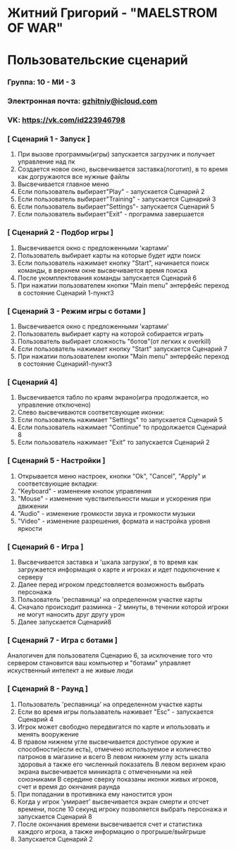 # Житний Григорий - "MAELSTROM OF WAR"
# Пользовательские сценарий

### Группа: 10 - МИ - 3
### Электронная почта: gzhitniy@icloud.com
### VK: https://vk.com/id223946798

### [ Сценарий 1 - Запуск ]
1. При вызове программы(игры) запускается загрузчик и получает управление над пк
2. Создается новое окно, высвечивается заставка(логотип), в то время как догружаются все нужные файлы 
3. Высвечивается главное меню
4. Если пользователь выбирает"Play" - запускается Сценарий 2
5. Если пользователь выбирает"Training" - запускается Сценарий 3
6. Если пользователь выбирает"Settings"- запускается Сценарий 5
7. Если пользователь выбирает"Exit" - программа завершается

### [ Сценарий 2 - Подбор игры ]
1. Высвечивается окно с предложенными 'картами'
2. Пользователь выбирает карты на которые будет идти поиск 
3. Если пользователь нажимает кнопку "Start", начинается поиск команды, в верхнем окне высвечивается время поиска
4. После укомплектования команды запускается Сценарий 6
5. При нажатии пользователем кнопки "Main menu" энтерфейс переход в состояние Сценарий 1-пункт3

### [ Сценарий 3 - Режим игры с ботами ]
1. Высвечивается окно с предложенными 'картами'
2. Пользователь выбирает карту на которой собирается играть
3. Пользователь выбирает сложность  "ботов"(от легких к overkill)
4. Если пользователь нажимает кнопку "Start" запускается Сценарий 7
5. При нажатии пользователем кнопки "Main menu" энтерфейс переход в состояние Сценарий1-пункт3

### [ Сценарий 4]
1. Высвечивается табло по краям экрано(игра продолжается, но управление отключено)
2. Слево высвечиваются соответсвующие иконки:
3. Если пользователь нажимает "Settings" то запускается Сценарий 5
4. Eсли пользователь нажимает "Continue" то продолжается Сценарий 8
5. Eсли пользователь нажимает "Exit" то запускается Сценарий 2

### [ Сценарий 5 - Настройки ]
1. Открывается меню настроек, кнопки "Ok", "Cancel", "Apply" и  соответсвующие вкладки:
2. "Keyboard" -  изменение кнопок управления
3. "Mouse" - изменение чувствительности мыши и ускорения при движении
4. "Audio" - изменение громкости звука и громкости музыки
5. "Video" - изменение разрешения, формата и настройка уровня яркости

### [ Сценарий 6 - Игра ]
1. Высвечивается заставка и 'шкала загрузки', в то время как загружается информация о карте и игроках и идет подключение к серверу
2. Далее перед игроком предстовляется возможность выбрать персонажа
3. Пользователь 'респавница' на определенном участке карты
4. Сначало происходит разминка - 2 минуты, в течении которой игроки не могут наносить друг другу урон
5. Далее запускается Сценарий8

### [ Сценарий 7 - Игра с ботами ]
Аналогичен для пользователя Сценарию 6, за исключение того что сервером становится ваш компьютер и "ботами" управляет искуственный интелект а не живые люди

### [ Сценарий 8 - Раунд ]
1. Пользователь 'респавница' на определенном участке карты
2. Если во время игры пользаватель наживает "Esc" - запускается Сценарий 4
3. Игрок может свободно передвигатся по карте и ипользовать и менять  вооружение 
4. В правом нижнем угле высвечивается доступное оружие и способности(если есть), отмечено используемое и количество патронов в         магазине и всего
   В левом нижнем углу эсть шкала здоровья а также его численный показатель
   В левом верхнем краю экрана высвечивается миникарта с отмеченными на ней союзниками
   В середине сверху показаны иконки живых игроков, счет и время до окнчания раунда
5. При попадании в противника ему наностится урон
6. Когда у игрок 'умирает' высвечивается экран смерти и отсчет времени, после 10 секунд игроку позволяется выбрать персонажа и запускается Сценарий 8
7. После окончания времени высвечивается счет и статистика каждого игрока, а также информацию о прогрыше/выйгрыше
8. Запускается Сценарий 2
